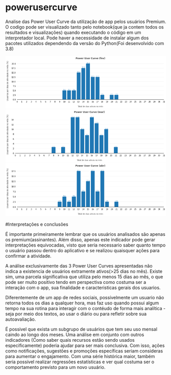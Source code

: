 # powerusercurve

Analise das Power User Curve da utilização de app pelos usuários Premium.
O codigo pode ser visualizado tanto pelo notebook(que ja contem todos os resultados e visualizações) quando executando o código em um interpretador local. 
Pode haver a necessidade de instalar algum dos pacotes utilizados dependendo da versão do Python(Foi desenvolvido com 3.8)

![Pwr1](https://github.com/lucasviniciom/powerusercurve/blob/main/PowerUserCurves1.png)
![Pwr2](https://github.com/lucasviniciom/powerusercurve/blob/main/PowerUserCurves2.png)
![Pwr3](https://github.com/lucasviniciom/powerusercurve/blob/main/PowerUserCurves3.png)

#Interpretações e conclusões

É importante primeiramente lembrar que os usuários analisados são apenas os premium(assinantes). Além disso, apenas este indicador pode gerar interpretações equivocadas, visto que seria necessario saber quanto tempo o usuário passou dentro do aplicativo e se realizou quaisquer ações para confirmar a atividade.

A análise exclusivamente das 3 Power User Curves apresentadas não indica a existencia de usuários extramente ativos(>25 dias no mês). Existe sim, uma parcela significativa que utiliza pelo menos 15 dias ao mês, o que pode ser muito positivo tendo em perspectiva como costuma ser a interação com o app, sua finalidade e caracteristicas gerais dos usuarios.

Diferentemente de um app de redes sociais, possívelmente um usuario não retorna todos os dias a qualquer hora, mas faz uso quando possui algum tempo na sua rotina para interagir com o contéudo de forma mais analítica - seja por meio dos textos, ao usar o diário ou para refletir sobre sua autoavaliação.

É possivel que exista um subgrupo de usuários que tem seu uso mensal caindo ao longo dos meses. Uma análise em conjunto com outros indicadores (Como saber quais recursos estão sendo usados especificamente) poderia ajudar para ser mais conclusiva. Com isso, ações como notificações, sugestões e promoções específicas seriam consideras para aumentar o engajamento. Com uma série histórica maior, também seria possível realizar regressões estatísticas e ver qual costuma ser o comportamento previsto para um novo usuário.
